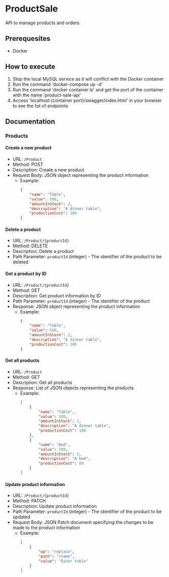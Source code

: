 # ProductSale

API to manage products and orders.

## Prerequesites
- Docker

## How to execute
1. Stop the local MySQL service as it will conflict with the Docker container
2. Run the command 'docker-compose up -d'
3. Run the command 'docker container ls' and get the port of the container with the name 'product-sale-api'
4. Access 'localhost:{container port}/swagger/index.html' in your browser to see the list of endpoints

## Documentation

### Products
#### Create a new product

- URL: `/Product`
- Method: POST
- Description: Create a new product
- Request Body: JSON object representing the product information
  - Example:
    ```json
    {
        "name": "Table",
        "value": 500,
        "amountInStock": 2,
        "description": "A dinner table",
        "productionCost": 100
    }
    ```
#### Delete a product

- URL: `/Product/{productId}`
- Method: DELETE
- Description: Delete a product
- Path Parameter: `productId` (integer) - The identifier of the product to be deleted

#### Get a product by ID

- URL: `/Product/{productId}`
- Method: GET
- Description: Get product information by ID
- Path Parameter: `productId` (integer) - The identifier of the product
- Response: JSON object representing the product information
  - Example:
    ```json
    {
        "name": "Table",
        "value": 500,
        "amountInStock": 2,
        "description": "A dinner table",
        "productionCost": 100
    }
    ```
#### Get all products

- URL: `/Product`
- Method: GET
- Description: Get all products
- Response: List of JSON objects representing the products
  - Example:
    ```json
    [
        {
            "name": "Table",
            "value": 500,
            "amountInStock": 2,
            "description": "A dinner table",
            "productionCost": 100
        },
        {
            "name": "Bed",
            "value": 300,
            "amountInStock": 5,
            "description": "A bed",
            "productionCost": 80
        }
    ]
    ```

#### Update product information

- URL: `/Product/{productId}`
- Method: PATCH
- Description: Update product information
- Path Parameter: `productId` (integer) - The identifier of the product to be updated
- Request Body: JSON Patch document specifying the changes to be made to the product information
  - Example:
    ```json
    [
        { 
            "op": "replace", 
            "path": "/name", 
            "value": "Diner table"
        }
    ]
    ```